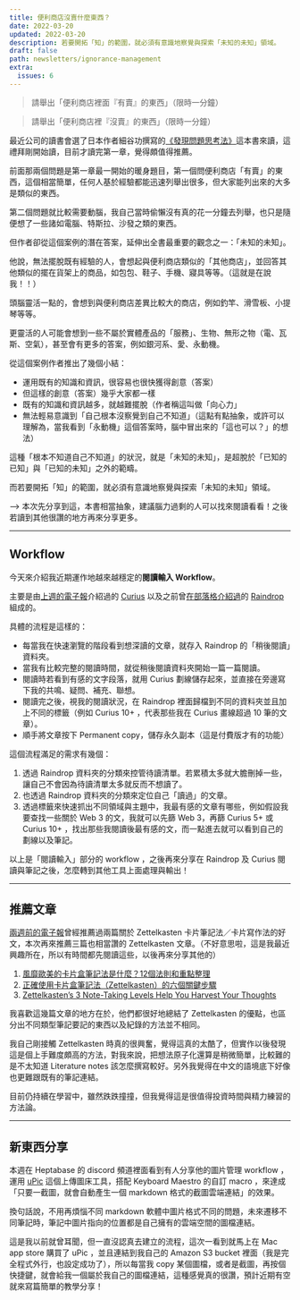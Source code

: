 ```yaml
---
title: 便利商店沒賣什麼東西？
date: 2022-03-20
updated: 2022-03-20
description: 若要開拓「知」的範圍，就必須有意識地察覺與探索「未知的未知」領域。
draft: false
path: newsletters/ignorance-management
extra:
  issues: 6
---
```


> 請舉出「便利商店裡面『有賣』的東西」（限時一分鐘）
> 

> 請舉出「便利商店裡『沒賣』的東西」（限時一分鐘）
> 

最近公司的讀書會選了日本作者細谷功撰寫的[《發現問題思考法》](https://www.books.com.tw/products/0010836908)這本書來讀，這禮拜剛開始讀，目前才讀完第一章，覺得頗值得推薦。

前面那兩個問題是第一章最一開始的暖身題目，第一個問便利商店「有賣」的東西，這個相當簡單，任何人基於經驗都能迅速列舉出很多，但大家能列出來的大多是類似的東西。

第二個問題就比較需要動腦，我自己當時偷懶沒有真的花一分鐘去列舉，也只是隨便想了一些諸如電腦、特斯拉、沙發之類的東西。

但作者卻從這個案例的潛在答案，延伸出全書最重要的觀念之一：「未知的未知」。

<!-- more -->

他說，無法擺脫既有經驗的人，會想起與便利商店類似的「其他商店」，並回答其他類似的擺在貨架上的商品，如包包、鞋子、手機、寢具等等。（這就是在說我！！）

頭腦靈活一點的，會想到與便利商店差異比較大的商店，例如釣竿、滑雪板、小提琴等等。

更靈活的人可能會想到一些不屬於實體產品的「服務」、生物、無形之物（電、瓦斯、空氣），甚至會有更多的答案，例如銀河系、愛、永動機。

從這個案例作者推出了幾個小結：
- 運用既有的知識和資訊，很容易也很快獲得創意（答案）
- 但這樣的創意（答案）幾乎大家都一樣
- 既有的知識和資訊越多，就越難擺脫（作者稱這叫做「向心力」
- 無法輕易意識到「自己根本沒察覺到自己不知道」（這點有點抽象，或許可以理解為，當我看到「永動機」這個答案時，腦中冒出來的「這也可以？」的想法）

這種「根本不知道自己不知道」的狀況，就是「未知的未知」，是超脫於「已知的已知」與「已知的未知」之外的範疇。

而若要開拓「知」的範圍，就必須有意識地察覺與探索「未知的未知」領域。

—> 本次先分享到這，本書相當抽象，建議腦力過剩的人可以找來閱讀看看！之後若讀到其他很讚的地方再來分享更多。

---

## Workflow

今天來介紹我近期運作地越來越穩定的**閱讀輸入 Workflow**。

主要是由[上週的電子報](/newsletters/what-is-the-best-tool)介紹過的 [Curius](https://curius.app/) 以及之前曾[在部落格介紹過](/2022/01/31/raindropio-first-impression/)的 [Raindrop](https://raindrop.io/)組成的。

具體的流程是這樣的：

- 每當我在快速瀏覽的階段看到想深讀的文章，就存入 Raindrop 的「稍後閱讀」資料夾。
- 當我有比較完整的閱讀時間，就從稍後閱讀資料夾開始一篇一篇閱讀。
- 閱讀時若看到有感的文字段落，就用 Curius 劃線儲存起來，並直接在旁邊寫下我的共鳴、疑問、補充、聯想。
- 閱讀完之後，視我的閱讀狀況，在 Raindrop 裡面歸檔到不同的資料夾並且加上不同的標籤（例如 Curius 10+ ，代表那些我在 Curius 畫線超過 10 筆的文章）。
- 順手將文章按下 Permanent copy，儲存永久副本（這是付費版才有的功能）

這個流程滿足的需求有幾個：

1. 透過 Raindrop 資料夾的分類來控管待讀清單。若累積太多就大膽刪掉一些，讓自己不會因為待讀清單太多就反而不想讀了。
2. 也透過 Raindrop 資料夾的分類來定位自己「讀過」的文章。
3. 透過標籤來快速抓出不同領域與主題中，我最有感的文章有哪些，例如假設我要查找一些關於 Web 3 的文，我就可以先篩 Web 3，再篩 Curius 5+ 或 Curius 10+ ，找出那些我閱讀後最有感的文，而一點進去就可以看到自己的劃線以及筆記。

以上是「閱讀輸入」部分的 workflow ，之後再來分享在 Raindrop 及 Curius 閱讀與筆記之後，怎麼轉到其他工具上面處理與輸出！

---

## 推薦文章

[兩週前的電子報](/newsletters/record-your-work-hours)曾經推薦過兩篇關於 Zettelkasten 卡片筆記法／卡片寫作法的好文，本次再來推薦三篇也相當讚的 Zettelkasten 文章。（不好意思啦，這是我最近興趣所在，所以有時間都先閱讀這些，以後再來分享其他的）

1. [風靡歐美的卡片盒筆記法是什麼？12個法則和重點整理](https://readingoutpost.com/smart-notes/)
2. [正確使用卡片盒筆記法（Zettelkasten）的六個關鍵步驟](https://readingoutpost.com/zettelkasten-6-steps/)
3. [Zettelkasten’s 3 Note-Taking Levels Help You Harvest Your Thoughts](https://betterhumans.pub/zettelkastens-3-note-taking-levels-help-you-harvest-your-thoughts-58326840f969)

我喜歡這幾篇文章的地方在於，他們都很好地總結了 Zettelkasten 的優點，也區分出不同類型筆記要記的東西以及紀錄的方法並不相同。

我自己剛接觸 Zettelkasten 時真的很興奮，覺得這真的太酷了，但實作以後發現這是個上手難度頗高的方法，對我來說，把想法原子化還算是稍微簡單，比較難的是不太知道 Literature notes 該怎麼撰寫較好。另外我覺得在中文的語境底下好像也更難跟既有的筆記連結。

目前仍持續在學習中，雖然跌跌撞撞，但我覺得這是很值得投資時間與精力練習的方法論。

---

## 新東西分享

本週在 Heptabase 的 discord 頻道裡面看到有人分享他的圖片管理 workflow ，運用 [uPic](https://github.com/gee1k/uPic) 這個上傳圖床工具，搭配 Keyboard Maestro 的自訂 macro ，來達成「只要一截圖，就會自動產生一個 markdown 格式的截圖雲端連結」的效果。

換句話說，不用再煩惱不同 markdown 軟體中圖片格式不同的問題，未來遷移不同筆記時，筆記中圖片指向的位置都是自己擁有的雲端空間的圖檔連結。

這是我以前就曾耳聞，但一直沒認真去建立的流程，這次一看到就馬上在 Mac app store 購買了 uPic ，並且連結到我自己的 Amazon S3 bucket 裡面（我是完全程式外行，也設定成功了），所以每當我 copy 某個圖檔，或者是截圖，再按個快捷鍵，就會給我一個屬於我自己的圖檔連結，這種感覺真的很讚，預計近期有空就來寫篇簡單的教學分享！

